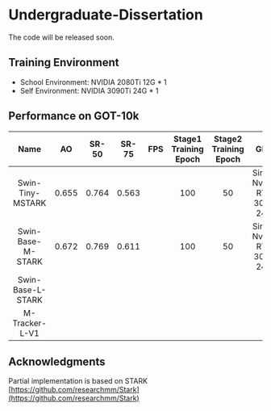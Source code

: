 # Undergraduate-Dissertation

The code will be released soon.


## Training Environment
- School Environment:
  NVIDIA 2080Ti 12G * 1
- Self Environment:
  NVIDIA 3090Ti 24G * 1


## Performance on GOT-10k
| Name | AO | SR-50 | SR-75| FPS | Stage1 Training Epoch | Stage2 Training Epoch|GPU|
| :----:| :----: | :----: | :----:| :----: |:----:|:----:|:----:|
| Swin-Tiny-MSTARK | 0.655 | 0.764 |0.563 | |100|50|Single Nvidia RTX 3090 24G|
| Swin-Base-M-STARK | 0.672|  0.769| 0.611| |100|50|Single Nvidia RTX 3090 24G|
| Swin-Base-L-STARK | |  | | ||||
| M-Tracker-L-V1 | |  | | ||||





## Acknowledgments
Partial implementation is based on STARK [https://github.com/researchmm/Stark](https://github.com/researchmm/Stark)
